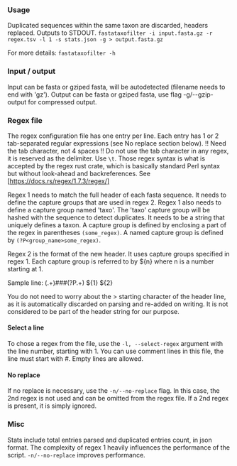 ### Usage

Duplicated sequences within the same taxon are discarded, headers replaced. Outputs to STDOUT. 
`fastataxofilter -i input.fasta.gz -r regex.tsv -l 1 -s stats.json -g > output.fasta.gz`

For more details:
`fastataxofilter -h`

### Input / output

Input can be fasta or gziped fasta, will be autodetected (filename needs to end with 'gz').
Output can be fasta or gziped fasta, use flag -g/--gzip-output for compressed output.

### Regex file

The regex configuration file has one entry per line. Each entry has 1 or 2 tab-separated regular expressions (see No replace section below).
!! Need the tab character, not 4 spaces !!
Do not use the tab character in any regex, it is reserved as the delimiter. Use `\t`.
Those regex syntax is what is accepted by the regex rust crate, which is basically standard Perl syntax but without look-ahead and backreferences.
See [https://docs.rs/regex/1.7.3/regex/]

Regex 1 needs to match the full header of each fasta sequence. It needs to define the capture groups that are used in regex 2. Regex 1 also needs to define a capture group named 'taxo'. The 'taxo' capture group will be hashed with the sequence to detect duplicates. It needs to be a string that uniquely defines a taxon.
A capture group is defined by enclosing a part of the regex in parentheses `(some_regex)`. A named capture group is defined by `(?P<group_name>some_regex)`.

Regex 2 is the format of the new header. It uses capture groups specified in regex 1. Each capture group is referred to by ${n} where n is a number starting at 1.

Sample line:
(.+)###(?P<taxo>.+)	${1} ${2}

You do not need to worry about the > starting character of the header line, as it is automatically discarded on parsing and re-added on writing. It is not considered to be part of the header string for our purpose.

#### Select a line

To chose a regex from the file, use the `-l, --select-regex` argument with the line number, starting with 1.
You can use comment lines in this file, the line must start with #. Empty lines are allowed.

#### No replace

If no replace is necessary, use the `-n/--no-replace` flag.
In this case, the 2nd regex is not used and can be omitted from the regex file. If a 2nd regex is present, it is simply ignored.

### Misc

Stats include total entries parsed and duplicated entries count, in json format.
The complexity of regex 1 heavily influences the performance of the script.
`-n/--no-replace` improves performance.
